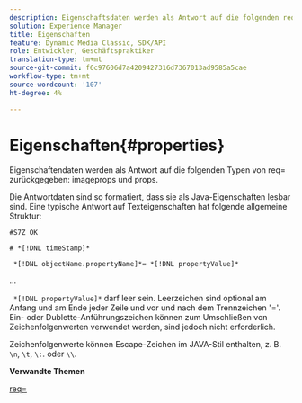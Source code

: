 ```yaml
---
description: Eigenschaftsdaten werden als Antwort auf die folgenden req=-Typen imageprops und props zurückgegeben.
solution: Experience Manager
title: Eigenschaften
feature: Dynamic Media Classic, SDK/API
role: Entwickler, Geschäftspraktiker
translation-type: tm+mt
source-git-commit: f6c97606d7a4209427316d7367013ad9585a5cae
workflow-type: tm+mt
source-wordcount: '107'
ht-degree: 4%

---
```



# Eigenschaften{#properties}

Eigenschaftendaten werden als Antwort auf die folgenden Typen von req= zurückgegeben: imageprops und props.

Die Antwortdaten sind so formatiert, dass sie als Java-Eigenschaften lesbar sind. Eine typische Antwort auf Texteigenschaften hat folgende allgemeine Struktur:

`#S7Z OK`

`# *[!DNL timeStamp]*`

` *[!DNL objectName.propertyName]*= *[!DNL propertyValue]*`

...

` *[!DNL propertyValue]*` darf leer sein. Leerzeichen sind optional am Anfang und am Ende jeder Zeile und vor und nach dem Trennzeichen &#39;=&#39;. Ein- oder Dublette-Anführungszeichen können zum Umschließen von Zeichenfolgenwerten verwendet werden, sind jedoch nicht erforderlich.

Zeichenfolgenwerte können Escape-Zeichen im JAVA-Stil enthalten, z. B. `\n`, `\t`, `\:`. oder `\\`.

**Verwandte Themen**

[req=](../../../../../ir-api/http-protocol/image-rendering-api-ref/c-ir-http-protocol-ref/c-ir-http-protocol-command-reference/r-ir-req.md#reference-792b1a663fb64261bd2de2a209b847fb)
